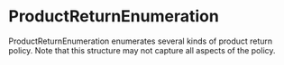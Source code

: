 # ProductReturnEnumeration

ProductReturnEnumeration enumerates several kinds of product return policy. Note that this structure may not capture all aspects of the policy.
